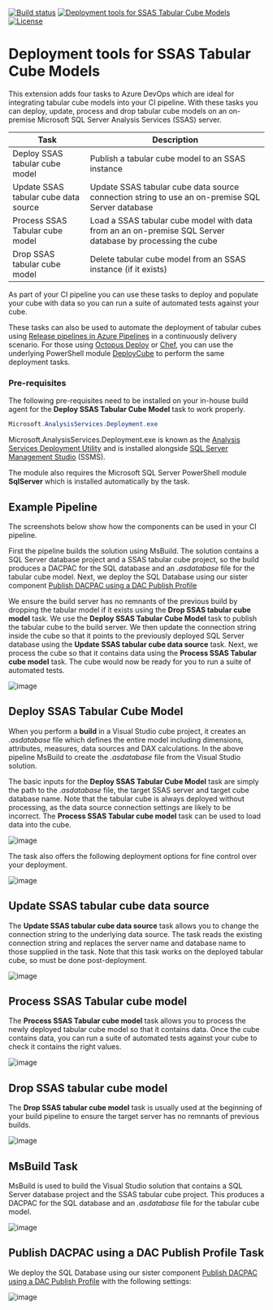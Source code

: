 [![Build status](https://qatar-re.visualstudio.com/QatarRe.BI/_apis/build/status/Build%20%26%20Deploy%20Database%20and%20Cube)](https://qatar-re.visualstudio.com/QatarRe.BI/_build/latest?definitionId=57)
[![Deployment tools for SSAS Tabular Cube Models](https://img.shields.io/visual-studio-marketplace/v/DrJohnExtensions.DeployTabularModel.svg)](https://marketplace.visualstudio.com/items?itemName=DrJohnExtensions.DeployTabularModel)
[![License](https://img.shields.io/github/license/mashape/apistatus.svg)](https://github.com/DrJohnT/AzureDevOpsExtensionsForSqlServer/blob/master/LICENSE)

# Deployment tools for SSAS Tabular Cube Models

This extension adds four tasks to Azure DevOps which are ideal for integrating tabular cube models into your CI pipeline.
With these tasks you can deploy, update, process and drop tabular cube models on an on-premise Microsoft SQL Server Analysis Services (SSAS) server.

| Task     | Description                                                             |
|---------------|--------------------------------------------------------------------------|
| Deploy SSAS tabular cube model | Publish a tabular cube model to an SSAS instance |
| Update SSAS tabular cube data source | Update SSAS tabular cube data source connection string to use an on-premise SQL Server database |
| Process SSAS Tabular cube model | Load a SSAS tabular cube model with data from an an on-premise SQL Server database by processing the cube |
| Drop SSAS tabular cube model | Delete tabular cube model from an SSAS instance (if it exists) |

As part of your CI pipeline you can use these tasks to deploy and populate your cube with data so you can run a suite of automated tests against your cube.

These tasks can also be used to automate the deployment of tabular cubes using [Release pipelines in Azure Pipelines](https://docs.microsoft.com/en-us/azure/devops/pipelines/release/what-is-release-management?view=azure-devops) in a continuously delivery scenario.  For those using [Octopus Deploy](https://octopus.com/) or [Chef](https://www.chef.io/), you can use the underlying PowerShell module [DeployCube](https://github.com/DrJohnT/DeployCube) to perform the same deployment tasks.

### Pre-requisites

The following pre-requisites need to be installed on your in-house build agent for the **Deploy SSAS Tabular Cube Model** task to work properly.

~~~~~~~~~~~~~~~~~~~~~~~~~~~~~~~~~~~~~~~~~~~~~~~~~~~~~~~~~~~~~~~~~~~~~ powershell
Microsoft.AnalysisServices.Deployment.exe
~~~~~~~~~~~~~~~~~~~~~~~~~~~~~~~~~~~~~~~~~~~~~~~~~~~~~~~~~~~~~~~~~~~~~~~~~~~~~~~~

Microsoft.AnalysisServices.Deployment.exe is known as the [Analysis Services Deployment Utility](https://docs.microsoft.com/en-us/sql/analysis-services/multidimensional-models/deploy-model-solutions-with-the-deployment-utility?view=sql-server-2017) and is installed alongside [SQL Server Management Studio](https://docs.microsoft.com/en-us/sql/ssms/download-sql-server-management-studio-ssms?view=sql-server-2017) (SSMS).

The module also requires the Microsoft SQL Server PowerShell module **SqlServer** which is installed automatically by the task.

## Example Pipeline

The screenshots below show how the components can be used in your CI pipeline.

First the pipeline builds the solution using MsBuild.  The solution contains a SQL Server database project and a SSAS tabular cube project, so the build produces a DACPAC for the SQL database and an _.asdatabase_ file for the tabular cube model.  Next, we deploy the SQL Database using our sister component [Publish DACPAC using a DAC Publish Profile](https://marketplace.visualstudio.com/items?itemName=DrJohnExtensions.PublishDacPac)

We ensure the build server has no remnants of the previous build by dropping the tabular model if it exists using the **Drop SSAS tabular cube model** task.  We use the **Deploy SSAS Tabular Cube Model** task to publish the tabular cube to the build server.
We then update the connection string inside the cube so that it points to the previously deployed SQL Server database using the **Update SSAS tabular cube data source** task.
Next, we process the cube so that it contains data using the **Process SSAS Tabular cube model** task.  The cube would now be ready for you to run a suite of automated tests.

![image](images/ExamplePipeline-BuildDeployDatabaseAndCube.png "Example Pipeline Tabular Cube Inputs")

## Deploy SSAS Tabular Cube Model

When you perform a **build** in a Visual Studio cube project, it creates an _.asdatabase_ file which defines the entire model including dimensions, attributes, measures, data sources and DAX calculations.  In the above pipeline MsBuild to create the _.asdatabase_ file from the Visual Studio solution.

The basic inputs for the **Deploy SSAS Tabular Cube Model** task are simply the path to the _.asdatabase_ file, the target SSAS server and target cube database name.  Note that the tabular cube is always deployed without processing, as the data source connection settings are likely to be incorrect.  The **Process SSAS Tabular cube model** task can be used to load data into the cube.

![image](images/Inputs-DeployTabularCubeInputs.png "Deploy SSAS Tabular Cube Model Inputs")

The task also offers the following deployment options for fine control over your deployment.

![image](images/Inputs-DeployTabularCubeDeploymentOptions.png "Deploy SSAS Tabular Cube Model Deployment Options")

## Update SSAS tabular cube data source

The **Update SSAS tabular cube data source** task allows you to change the connection string to the underlying data source. The task reads the existing connection string and replaces the server name and database name to those supplied in the task.  Note that this task works on the deployed tabular cube, so must be done post-deployment.

![image](images/Inputs-UpdateSsasTabularCubeDataSource.png "Update SSAS Tabular Cube data source inputs")

## Process SSAS Tabular cube model

The **Process SSAS Tabular cube model** task allows you to process the newly deployed tabular cube model so that it contains data.  Once the cube contains data, you can run a suite of automated tests against your cube to check it contains the right values.

![image](images/Inputs-ProcessSsasTabularCube.png "Process SSAS Tabular Cube Inputs")

## Drop SSAS tabular cube model

The **Drop SSAS tabular cube model** task is usually used at the beginning of your build pipeline to ensure the target server has no remnants of previous builds.

![image](images/Inputs-DropCubeTask.png "Drop SSAS Tabular Cube Inputs")

## MsBuild Task

MsBuild is used to build the Visual Studio solution that contains a SQL Server database project and the SSAS tabular cube project.  This produces a DACPAC for the SQL database and an _.asdatabase_ file for the tabular cube model.

![image](images/Inputs-MsBuildTask.png "MsBuild task inputs")

## Publish DACPAC using a DAC Publish Profile Task

We deploy the SQL Database using our sister component [Publish DACPAC using a DAC Publish Profile](https://marketplace.visualstudio.com/items?itemName=DrJohnExtensions.PublishDacPac) with the following settings:

![image](images/Inputs-PublishDacPacTask.png "Publish DACPAC task inputs")

